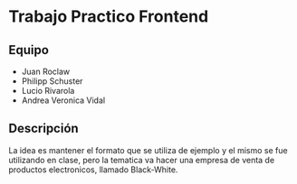 # Trabajo Practico Frontend

## Equipo

- Juan Roclaw
- Philipp Schuster
- Lucio Rivarola
- Andrea Veronica Vidal

## Descripción 

La idea es mantener el formato que se utiliza de ejemplo y el mismo se fue utilizando en clase, pero la tematica va hacer una empresa de venta de productos electronicos, llamado Black-White. 

